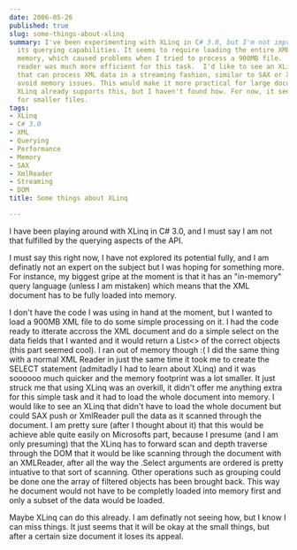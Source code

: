 ```yaml
---
date: 2006-05-26
published: true
slug: some-things-about-xlinq
summary: I've been experimenting with XLinq in C# 3.0, but I'm not impressed with
  its querying capabilities. It seems to require loading the entire XML document into
  memory, which caused problems when I tried to process a 900MB file.  A simple XML
  reader was much more efficient for this task.  I'd like to see an XLinq implementation
  that can process XML data in a streaming fashion, similar to SAX or XmlReader, to
  avoid memory issues. This would make it more practical for large documents.  Perhaps
  XLinq already supports this, but I haven't found how. For now, it seems best suited
  for smaller files.
tags:
- XLinq
- C# 3.0
- XML
- Querying
- Performance
- Memory
- SAX
- XmlReader
- Streaming
- DOM
title: Some things about XLinq

---
```

I have been playing around with XLinq in C# 3.0, and I must say I am not that fulfilled by the querying aspects of the API.<p />I must say this right now, I have not explored its potential fully, and I am definatly not an expert on the subject but I was hoping for something more.  For instance, my biggest gripe at the moment is that it has an "in-memory" query language (unless I am mistaken) which means that the XML document has to be fully loaded into memory.<p />I don't have the code I was using in hand at the moment, but I wanted to load a 900MB XML file to do some simple processing on it.  I had the code ready to itterate accross the XML document and do a simple select on the data fields that I wanted and it would return a List&lt;&gt; of the correct objects (this part seemed cool).  I ran out of memory though :(  I did the same thing with a normal XML Reader in just the same time it took me to create the SELECT statement (admitadly I had to learn about XLinq) and it was soooooo much quicker and the memory footprint was a lot smaller.  It just struck me that using XLinq was an overkill, it didn't offer me anything extra for this simple task and it had to load the whole document into memory.  I would like to see an XLinq that didn't have to load the whole document but could SAX push or XmlReader pull the data as it scanned through the document.  I am pretty sure (after I thought about it) that this would be achieve able quite easily on Microsofts part, because I presume (and I am only presuming) that the XLinq has to forward scan and depth traverse through the DOM that it would be like scanning through the document with an XMLReader, after all the way the .Select arguments are ordered is pretty intuative to that sort of scanning.  Other operations such as grouping could be done one the array of filtered objects has been brought back.  This way he document would not have to be completly loaded into memory first and only a subset of the data would be loaded.<p />Maybe XLinq can do this already.  I am definatly not seeing how, but I know I can miss things.  It just seems that it will be okay at the small things, but after a certain size document it loses its appeal.<p />

